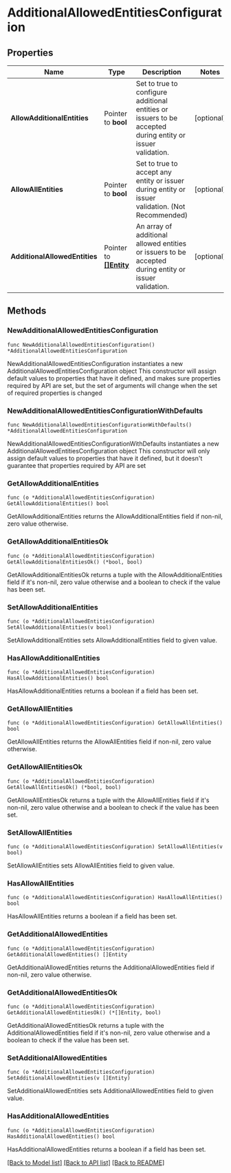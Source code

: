 # AdditionalAllowedEntitiesConfiguration

## Properties

Name | Type | Description | Notes
------------ | ------------- | ------------- | -------------
**AllowAdditionalEntities** | Pointer to **bool** | Set to true to configure additional entities or issuers to be accepted during entity or issuer validation. | [optional] 
**AllowAllEntities** | Pointer to **bool** | Set to true to accept any entity or issuer during entity or issuer validation. (Not Recommended) | [optional] 
**AdditionalAllowedEntities** | Pointer to [**[]Entity**](Entity.md) | An array of additional allowed entities or issuers to be accepted during entity or issuer validation. | [optional] 

## Methods

### NewAdditionalAllowedEntitiesConfiguration

`func NewAdditionalAllowedEntitiesConfiguration() *AdditionalAllowedEntitiesConfiguration`

NewAdditionalAllowedEntitiesConfiguration instantiates a new AdditionalAllowedEntitiesConfiguration object
This constructor will assign default values to properties that have it defined,
and makes sure properties required by API are set, but the set of arguments
will change when the set of required properties is changed

### NewAdditionalAllowedEntitiesConfigurationWithDefaults

`func NewAdditionalAllowedEntitiesConfigurationWithDefaults() *AdditionalAllowedEntitiesConfiguration`

NewAdditionalAllowedEntitiesConfigurationWithDefaults instantiates a new AdditionalAllowedEntitiesConfiguration object
This constructor will only assign default values to properties that have it defined,
but it doesn't guarantee that properties required by API are set

### GetAllowAdditionalEntities

`func (o *AdditionalAllowedEntitiesConfiguration) GetAllowAdditionalEntities() bool`

GetAllowAdditionalEntities returns the AllowAdditionalEntities field if non-nil, zero value otherwise.

### GetAllowAdditionalEntitiesOk

`func (o *AdditionalAllowedEntitiesConfiguration) GetAllowAdditionalEntitiesOk() (*bool, bool)`

GetAllowAdditionalEntitiesOk returns a tuple with the AllowAdditionalEntities field if it's non-nil, zero value otherwise
and a boolean to check if the value has been set.

### SetAllowAdditionalEntities

`func (o *AdditionalAllowedEntitiesConfiguration) SetAllowAdditionalEntities(v bool)`

SetAllowAdditionalEntities sets AllowAdditionalEntities field to given value.

### HasAllowAdditionalEntities

`func (o *AdditionalAllowedEntitiesConfiguration) HasAllowAdditionalEntities() bool`

HasAllowAdditionalEntities returns a boolean if a field has been set.

### GetAllowAllEntities

`func (o *AdditionalAllowedEntitiesConfiguration) GetAllowAllEntities() bool`

GetAllowAllEntities returns the AllowAllEntities field if non-nil, zero value otherwise.

### GetAllowAllEntitiesOk

`func (o *AdditionalAllowedEntitiesConfiguration) GetAllowAllEntitiesOk() (*bool, bool)`

GetAllowAllEntitiesOk returns a tuple with the AllowAllEntities field if it's non-nil, zero value otherwise
and a boolean to check if the value has been set.

### SetAllowAllEntities

`func (o *AdditionalAllowedEntitiesConfiguration) SetAllowAllEntities(v bool)`

SetAllowAllEntities sets AllowAllEntities field to given value.

### HasAllowAllEntities

`func (o *AdditionalAllowedEntitiesConfiguration) HasAllowAllEntities() bool`

HasAllowAllEntities returns a boolean if a field has been set.

### GetAdditionalAllowedEntities

`func (o *AdditionalAllowedEntitiesConfiguration) GetAdditionalAllowedEntities() []Entity`

GetAdditionalAllowedEntities returns the AdditionalAllowedEntities field if non-nil, zero value otherwise.

### GetAdditionalAllowedEntitiesOk

`func (o *AdditionalAllowedEntitiesConfiguration) GetAdditionalAllowedEntitiesOk() (*[]Entity, bool)`

GetAdditionalAllowedEntitiesOk returns a tuple with the AdditionalAllowedEntities field if it's non-nil, zero value otherwise
and a boolean to check if the value has been set.

### SetAdditionalAllowedEntities

`func (o *AdditionalAllowedEntitiesConfiguration) SetAdditionalAllowedEntities(v []Entity)`

SetAdditionalAllowedEntities sets AdditionalAllowedEntities field to given value.

### HasAdditionalAllowedEntities

`func (o *AdditionalAllowedEntitiesConfiguration) HasAdditionalAllowedEntities() bool`

HasAdditionalAllowedEntities returns a boolean if a field has been set.


[[Back to Model list]](../README.md#documentation-for-models) [[Back to API list]](../README.md#documentation-for-api-endpoints) [[Back to README]](../README.md)


